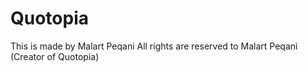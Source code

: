 # Quotopia
This is made by Malart Peqani
All rights are reserved to Malart Peqani (Creator of Quotopia)
